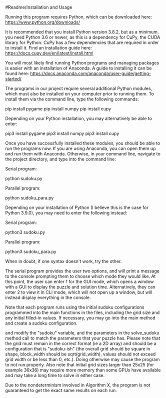 #Readme/Installation and Usage

Running this program requires Python, which can be downloaded here:
https://www.python.org/downloads/

It is recommended that you install Python version 3.8.2, but as a minimum, you need Python 3.6 or newer, as this is a dependency for CuPy, the CUDA library for Python. CuPy has a few dependencies that are required in order to install it. Find an installation guide here:
https://docs.cupy.dev/en/latest/install.html

You will most likely find running Python programs and managing packages is easier with an installation of Anaconda. A guide to installing it can be found here:
https://docs.anaconda.com/anaconda/user-guide/getting-started/

The programs in our project require several additional Python modules, which must also be installed on your computer prior to running them. To install them via the command line, type the following commands:

pip install pygame
pip install numpy
pip install cupy

Depending on your Python installation, you may alternatively be able to enter:

pip3 install pygame
pip3 install numpy
pip3 install cupy

Once you have successfully installed these modules, you should be able to run the programs now. If you are using Anaconda, you can open them up and run them with Anaconda. Otherwise, in your command line, navigate to the project directory, and type into the command line:

Serial program:

python sudoku.py

Parallel program:

python sudoku_para.py

Depending on your installation of Python (I believe this is the case for Python 3.9.0), you may need to enter the following instead:

Serial program:

python3 sudoku.py

Parallel program:

python3 sudoku_para.py

When in doubt, if one syntax doesn't work, try the other.

The serial program provides the user two options, and will print a message to the console prompting them to choose which mode they would like. At this point, the user can enter 1 for the GUI mode, which opens a window with a GUI to display the puzzle and solution time. Alternatively, they can enter 2 to view it in CLI mode, which will not open up a window, but will instead display everything in the console.

Note that each program runs using the initial sudoku configurations programmed into the main functions in the files, including the grid size and any initial filled-in values. If necessary, you may go into the main method and create a sudoku configuration.

and modify the "sudoku" variable, and the parameters in the solve_sudoku method call to match the parameters that your puzzle has. Please note that the grid must remain in the correct format (ie a 2D array) and should be a configuration that is "sudoku-ish" (the overall grid should be square in shape, block_width should be sqrt(grid_width), values should not exceed grid width or be less than 0, etc.). Doing otherwise may cause the program to not run properly. Also note that initial grid sizes larger than 25x25 (for example 36x36) may require more memory than some GPUs have available and may take a long time to solve in either case.

Due to the nondeterminism involved in Algorithm X, the program is not guaranteed to get the exact same results on each run.
